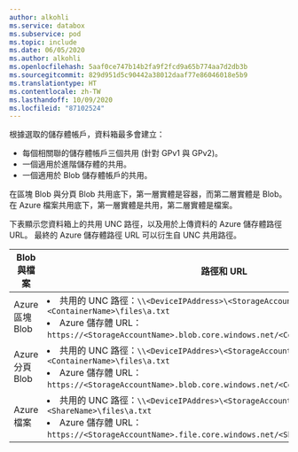 ```yaml
---
author: alkohli
ms.service: databox
ms.subservice: pod
ms.topic: include
ms.date: 06/05/2020
ms.author: alkohli
ms.openlocfilehash: 5aaf0ce747b14b2fa9f2fcd9a65b774aa7d2db3b
ms.sourcegitcommit: 829d951d5c90442a38012daaf77e86046018e5b9
ms.translationtype: HT
ms.contentlocale: zh-TW
ms.lasthandoff: 10/09/2020
ms.locfileid: "87102524"
---
```

根據選取的儲存體帳戶，資料箱最多會建立：

* 每個相關聯的儲存體帳戶三個共用 (針對 GPv1 與 GPv2)。
* 一個適用於進階儲存體的共用。
* 一個適用於 Blob 儲存體帳戶的共用。

在區塊 Blob 與分頁 Blob 共用底下，第一層實體是容器，而第二層實體是 Blob。 在 Azure 檔案共用底下，第一層實體是共用，第二層實體是檔案。

下表顯示您資料箱上的共用 UNC 路徑，以及用於上傳資料的 Azure 儲存體路徑 URL。 最終的 Azure 儲存體路徑 URL 可以衍生自 UNC 共用路徑。
 
| Blob 與檔案 | 路徑和 URL |
| --------------- | -------------- |
| Azure 區塊 Blob | <li>共用的 UNC 路徑：`\\<DeviceIPAddress>\<StorageAccountName_BlockBlob>\<ContainerName>\files\a.txt`</li><li>Azure 儲存體 URL：`https://<StorageAccountName>.blob.core.windows.net/<ContainerName>/files/a.txt`</li> |  
| Azure 分頁 Blob  | <li>共用的 UNC 路徑：`\\<DeviceIPAddres>\<StorageAccountName_PageBlob>\<ContainerName>\files\a.txt`</li><li>Azure 儲存體 URL：`https://<StorageAccountName>.blob.core.windows.net/<ContainerName>/files/a.txt`</li>   |  
| Azure 檔案       |<li>共用的 UNC 路徑：`\\<DeviceIPAddres>\<StorageAccountName_AzFile>\<ShareName>\files\a.txt`</li><li>Azure 儲存體 URL：`https://<StorageAccountName>.file.core.windows.net/<ShareName>/files/a.txt`</li>        |      


